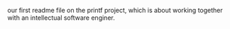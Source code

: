 our first readme file on the printf project, which is about working together with an intellectual software enginer.


